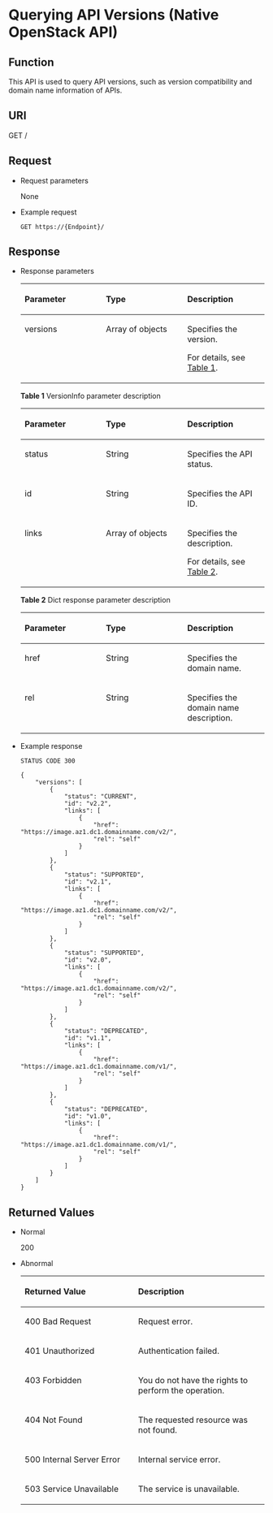 # Querying API Versions \(Native OpenStack API\)<a name="EN-US_TOPIC_0066978719"></a>

## Function<a name="section18441284152049"></a>

This API is used to query API versions, such as version compatibility and domain name information of APIs.

## URI<a name="section21923693152049"></a>

GET /

## Request<a name="section62484847152049"></a>

-   Request parameters

    None

-   Example request

    ```
    GET https://{Endpoint}/
    ```


## Response<a name="section47461859152049"></a>

-   Response parameters

    <a name="table38630935152049"></a>
    <table><thead align="left"><tr id="row1849976152049"><th class="cellrowborder" valign="top" width="33.33333333333333%" id="mcps1.1.4.1.1"><p id="p15630386152049"><a name="p15630386152049"></a><a name="p15630386152049"></a>Parameter</p>
    </th>
    <th class="cellrowborder" valign="top" width="33.33333333333333%" id="mcps1.1.4.1.2"><p id="p58101744152049"><a name="p58101744152049"></a><a name="p58101744152049"></a>Type</p>
    </th>
    <th class="cellrowborder" valign="top" width="33.33333333333333%" id="mcps1.1.4.1.3"><p id="p27198362152049"><a name="p27198362152049"></a><a name="p27198362152049"></a>Description</p>
    </th>
    </tr>
    </thead>
    <tbody><tr id="row55583702152049"><td class="cellrowborder" valign="top" width="33.33333333333333%" headers="mcps1.1.4.1.1 "><p id="p5985974152049"><a name="p5985974152049"></a><a name="p5985974152049"></a>versions</p>
    </td>
    <td class="cellrowborder" valign="top" width="33.33333333333333%" headers="mcps1.1.4.1.2 "><p id="p15101858152049"><a name="p15101858152049"></a><a name="p15101858152049"></a>Array of objects</p>
    </td>
    <td class="cellrowborder" valign="top" width="33.33333333333333%" headers="mcps1.1.4.1.3 "><p id="p30612417152049"><a name="p30612417152049"></a><a name="p30612417152049"></a>Specifies the version.</p>
    <p id="p1025574924719"><a name="p1025574924719"></a><a name="p1025574924719"></a>For details, see <a href="#table854484962011">Table 1</a>.</p>
    </td>
    </tr>
    </tbody>
    </table>

    **Table  1**  VersionInfo parameter description

    <a name="table854484962011"></a>
    <table><thead align="left"><tr id="row454414499200"><th class="cellrowborder" valign="top" width="33.33333333333333%" id="mcps1.2.4.1.1"><p id="p15544144932017"><a name="p15544144932017"></a><a name="p15544144932017"></a>Parameter</p>
    </th>
    <th class="cellrowborder" valign="top" width="33.33333333333333%" id="mcps1.2.4.1.2"><p id="p1354414918206"><a name="p1354414918206"></a><a name="p1354414918206"></a>Type</p>
    </th>
    <th class="cellrowborder" valign="top" width="33.33333333333333%" id="mcps1.2.4.1.3"><p id="p175441049112011"><a name="p175441049112011"></a><a name="p175441049112011"></a>Description</p>
    </th>
    </tr>
    </thead>
    <tbody><tr id="row3544134915207"><td class="cellrowborder" valign="top" width="33.33333333333333%" headers="mcps1.2.4.1.1 "><p id="p554412490205"><a name="p554412490205"></a><a name="p554412490205"></a>status</p>
    </td>
    <td class="cellrowborder" valign="top" width="33.33333333333333%" headers="mcps1.2.4.1.2 "><p id="p13544154992013"><a name="p13544154992013"></a><a name="p13544154992013"></a>String</p>
    </td>
    <td class="cellrowborder" valign="top" width="33.33333333333333%" headers="mcps1.2.4.1.3 "><p id="p13544549172014"><a name="p13544549172014"></a><a name="p13544549172014"></a>Specifies the API status.</p>
    </td>
    </tr>
    <tr id="row1654434982010"><td class="cellrowborder" valign="top" width="33.33333333333333%" headers="mcps1.2.4.1.1 "><p id="p7544144912017"><a name="p7544144912017"></a><a name="p7544144912017"></a>id</p>
    </td>
    <td class="cellrowborder" valign="top" width="33.33333333333333%" headers="mcps1.2.4.1.2 "><p id="p7544849202011"><a name="p7544849202011"></a><a name="p7544849202011"></a>String</p>
    </td>
    <td class="cellrowborder" valign="top" width="33.33333333333333%" headers="mcps1.2.4.1.3 "><p id="p854474942018"><a name="p854474942018"></a><a name="p854474942018"></a>Specifies the API ID.</p>
    </td>
    </tr>
    <tr id="row13545134914208"><td class="cellrowborder" valign="top" width="33.33333333333333%" headers="mcps1.2.4.1.1 "><p id="p85451494204"><a name="p85451494204"></a><a name="p85451494204"></a>links</p>
    </td>
    <td class="cellrowborder" valign="top" width="33.33333333333333%" headers="mcps1.2.4.1.2 "><p id="p11545184910208"><a name="p11545184910208"></a><a name="p11545184910208"></a>Array of objects</p>
    </td>
    <td class="cellrowborder" valign="top" width="33.33333333333333%" headers="mcps1.2.4.1.3 "><p id="p454514493203"><a name="p454514493203"></a><a name="p454514493203"></a>Specifies the description.</p>
    <p id="p1381418418482"><a name="p1381418418482"></a><a name="p1381418418482"></a>For details, see <a href="#table9477147162314">Table 2</a>.</p>
    </td>
    </tr>
    </tbody>
    </table>

    **Table  2**  Dict response parameter description

    <a name="table9477147162314"></a>
    <table><thead align="left"><tr id="row147754713235"><th class="cellrowborder" valign="top" width="33.33333333333333%" id="mcps1.2.4.1.1"><p id="p147713470235"><a name="p147713470235"></a><a name="p147713470235"></a>Parameter</p>
    </th>
    <th class="cellrowborder" valign="top" width="33.33333333333333%" id="mcps1.2.4.1.2"><p id="p1847764752313"><a name="p1847764752313"></a><a name="p1847764752313"></a>Type</p>
    </th>
    <th class="cellrowborder" valign="top" width="33.33333333333333%" id="mcps1.2.4.1.3"><p id="p647724711236"><a name="p647724711236"></a><a name="p647724711236"></a>Description</p>
    </th>
    </tr>
    </thead>
    <tbody><tr id="row15478104772314"><td class="cellrowborder" valign="top" width="33.33333333333333%" headers="mcps1.2.4.1.1 "><p id="p10478114720236"><a name="p10478114720236"></a><a name="p10478114720236"></a>href</p>
    </td>
    <td class="cellrowborder" valign="top" width="33.33333333333333%" headers="mcps1.2.4.1.2 "><p id="p2478104702312"><a name="p2478104702312"></a><a name="p2478104702312"></a>String</p>
    </td>
    <td class="cellrowborder" valign="top" width="33.33333333333333%" headers="mcps1.2.4.1.3 "><p id="p1547818479233"><a name="p1547818479233"></a><a name="p1547818479233"></a>Specifies the domain name.</p>
    </td>
    </tr>
    <tr id="row181111958142415"><td class="cellrowborder" valign="top" width="33.33333333333333%" headers="mcps1.2.4.1.1 "><p id="p1911295882410"><a name="p1911295882410"></a><a name="p1911295882410"></a>rel</p>
    </td>
    <td class="cellrowborder" valign="top" width="33.33333333333333%" headers="mcps1.2.4.1.2 "><p id="p211211580241"><a name="p211211580241"></a><a name="p211211580241"></a>String</p>
    </td>
    <td class="cellrowborder" valign="top" width="33.33333333333333%" headers="mcps1.2.4.1.3 "><p id="p4112758122414"><a name="p4112758122414"></a><a name="p4112758122414"></a>Specifies the domain name description.</p>
    </td>
    </tr>
    </tbody>
    </table>

-   Example response

    ```
    STATUS CODE 300
    ```

    ```
    {
        "versions": [
            {
                "status": "CURRENT",
                "id": "v2.2",
                "links": [
                    {
                        "href": "https://image.az1.dc1.domainname.com/v2/",
                        "rel": "self"
                    }
                ]
            },
            {
                "status": "SUPPORTED",
                "id": "v2.1",
                "links": [
                    {
                        "href": "https://image.az1.dc1.domainname.com/v2/",
                        "rel": "self"
                    }
                ]
            },
            {
                "status": "SUPPORTED",
                "id": "v2.0",
                "links": [
                    {
                        "href": "https://image.az1.dc1.domainname.com/v2/",
                        "rel": "self"
                    }
                ]
            },
            {
                "status": "DEPRECATED",
                "id": "v1.1",
                "links": [
                    {
                        "href": "https://image.az1.dc1.domainname.com/v1/",
                        "rel": "self"
                    }
                ]
            },
            {
                "status": "DEPRECATED",
                "id": "v1.0",
                "links": [
                    {
                        "href": "https://image.az1.dc1.domainname.com/v1/",
                        "rel": "self"
                    }
                ]
            }
        ]
    }
    ```


## Returned Values<a name="section37588986152049"></a>

-   Normal

    200

-   Abnormal

    <a name="table271454817439"></a>
    <table><thead align="left"><tr id="row3541095017439"><th class="cellrowborder" valign="top" width="46.54%" id="mcps1.1.3.1.1"><p id="p4971469317439"><a name="p4971469317439"></a><a name="p4971469317439"></a>Returned Value</p>
    </th>
    <th class="cellrowborder" valign="top" width="53.459999999999994%" id="mcps1.1.3.1.2"><p id="p35835717439"><a name="p35835717439"></a><a name="p35835717439"></a>Description</p>
    </th>
    </tr>
    </thead>
    <tbody><tr id="row2902697417439"><td class="cellrowborder" valign="top" width="46.54%" headers="mcps1.1.3.1.1 "><p id="p237466317439"><a name="p237466317439"></a><a name="p237466317439"></a>400 Bad Request</p>
    </td>
    <td class="cellrowborder" valign="top" width="53.459999999999994%" headers="mcps1.1.3.1.2 "><p id="p5812997617439"><a name="p5812997617439"></a><a name="p5812997617439"></a>Request error.</p>
    </td>
    </tr>
    <tr id="row5340773917439"><td class="cellrowborder" valign="top" width="46.54%" headers="mcps1.1.3.1.1 "><p id="p3105962817439"><a name="p3105962817439"></a><a name="p3105962817439"></a>401 Unauthorized</p>
    </td>
    <td class="cellrowborder" valign="top" width="53.459999999999994%" headers="mcps1.1.3.1.2 "><p id="p3280197817439"><a name="p3280197817439"></a><a name="p3280197817439"></a>Authentication failed.</p>
    </td>
    </tr>
    <tr id="row2678235117439"><td class="cellrowborder" valign="top" width="46.54%" headers="mcps1.1.3.1.1 "><p id="p2188683517439"><a name="p2188683517439"></a><a name="p2188683517439"></a>403 Forbidden</p>
    </td>
    <td class="cellrowborder" valign="top" width="53.459999999999994%" headers="mcps1.1.3.1.2 "><p id="p2800317417439"><a name="p2800317417439"></a><a name="p2800317417439"></a>You do not have the rights to perform the operation.</p>
    </td>
    </tr>
    <tr id="row16775501191954"><td class="cellrowborder" valign="top" width="46.54%" headers="mcps1.1.3.1.1 "><p id="p19013873191957"><a name="p19013873191957"></a><a name="p19013873191957"></a>404 Not Found</p>
    </td>
    <td class="cellrowborder" valign="top" width="53.459999999999994%" headers="mcps1.1.3.1.2 "><p id="p63728762191957"><a name="p63728762191957"></a><a name="p63728762191957"></a>The requested resource was not found.</p>
    </td>
    </tr>
    <tr id="row5070198217439"><td class="cellrowborder" valign="top" width="46.54%" headers="mcps1.1.3.1.1 "><p id="p1321988617439"><a name="p1321988617439"></a><a name="p1321988617439"></a>500 Internal Server Error</p>
    </td>
    <td class="cellrowborder" valign="top" width="53.459999999999994%" headers="mcps1.1.3.1.2 "><p id="p6417782617439"><a name="p6417782617439"></a><a name="p6417782617439"></a>Internal service error.</p>
    </td>
    </tr>
    <tr id="row4072952517439"><td class="cellrowborder" valign="top" width="46.54%" headers="mcps1.1.3.1.1 "><p id="p1075724317439"><a name="p1075724317439"></a><a name="p1075724317439"></a>503 Service Unavailable</p>
    </td>
    <td class="cellrowborder" valign="top" width="53.459999999999994%" headers="mcps1.1.3.1.2 "><p id="p6603036117439"><a name="p6603036117439"></a><a name="p6603036117439"></a>The service is unavailable.</p>
    </td>
    </tr>
    </tbody>
    </table>


